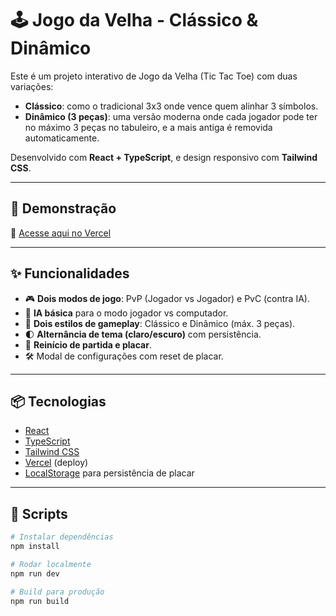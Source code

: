 # 🕹️ Jogo da Velha - Clássico & Dinâmico

Este é um projeto interativo de Jogo da Velha (Tic Tac Toe) com duas variações:
- **Clássico**: como o tradicional 3x3 onde vence quem alinhar 3 símbolos.
- **Dinâmico (3 peças)**: uma versão moderna onde cada jogador pode ter no máximo 3 peças no tabuleiro, e a mais antiga é removida automaticamente.

Desenvolvido com **React + TypeScript**, e design responsivo com **Tailwind CSS**.

---

## 🚀 Demonstração

🔗 [Acesse aqui no Vercel](https://seu-link-aqui.vercel.app)

---

## ✨ Funcionalidades

- 🎮 **Dois modos de jogo**: PvP (Jogador vs Jogador) e PvC (contra IA).
- 🧠 **IA básica** para o modo jogador vs computador.
- 🧩 **Dois estilos de gameplay**: Clássico e Dinâmico (máx. 3 peças).
- 🌓 **Alternância de tema (claro/escuro)** com persistência.
- 🔁 **Reinício de partida e placar**.
- 🛠️ Modal de configurações com reset de placar.

---

## 📦 Tecnologias

- [React](https://reactjs.org/)
- [TypeScript](https://www.typescriptlang.org/)
- [Tailwind CSS](https://tailwindcss.com/)
- [Vercel](https://vercel.com/) (deploy)
- [LocalStorage](https://developer.mozilla.org/en-US/docs/Web/API/Window/localStorage) para persistência de placar

---

## 🧪 Scripts

```bash
# Instalar dependências
npm install

# Rodar localmente
npm run dev

# Build para produção
npm run build
